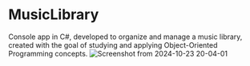 # MusicLibrary
Console app in C#, developed to organize and manage a music library, created with the goal of studying and applying Object-Oriented Programming concepts.
![Screenshot from 2024-10-23 20-04-01](https://github.com/user-attachments/assets/27b7222e-f6af-4b18-a94c-b371328d206b)
